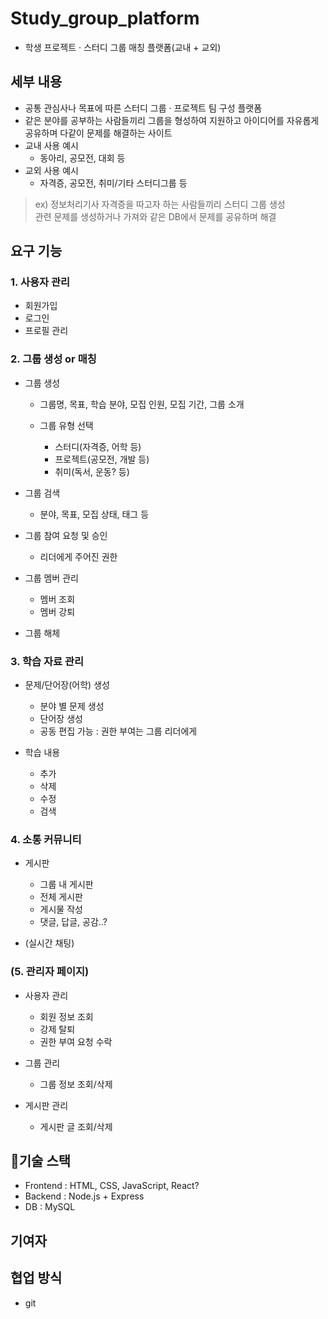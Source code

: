 # Study_group_platform

- 학생 프로젝트 · 스터디 그룹 매칭 플랫폼(교내 + 교외)

## 세부 내용

- 공통 관심사나 목표에 따른 스터디 그룹 · 프로젝트 팀 구성 플랫폼
- 같은 분야를 공부하는 사람들끼리 그룹을 형성하여 지원하고 아이디어를 자유롭게 공유하며 다같이 문제를 해결하는 사이트
- 교내 사용 예시
  - 동아리, 공모전, 대회 등
- 교외 사용 예시
  - 자격증, 공모전, 취미/기타 스터디그룹 등

> ex) 정보처리기사 자격증을 따고자 하는 사람들끼리 스터디 그룹 생성  
> 관련 문제를 생성하거나 가져와 같은 DB에서 문제를 공유하며 해결

## 요구 기능

### 1. 사용자 관리

- 회원가입
- 로그인
- 프로필 관리

### 2. 그룹 생성 or 매칭

- 그룹 생성

  - 그룹명, 목표, 학습 분야, 모집 인원, 모집 기간, 그룹 소개
  - 그룹 유형 선택

    - 스터디(자격증, 어학 등)
    - 프로젝트(공모전, 개발 등)
    - 취미(독서, 운동? 등)

- 그룹 검색

  - 분야, 목표, 모집 상태, 태그 등

- 그룹 참여 요청 및 승인

  - 리더에게 주어진 권한

- 그룹 멤버 관리

  - 멤버 조회
  - 멤버 강퇴

- 그룹 해체

### 3. 학습 자료 관리

- 문제/단어장(어학) 생성

  - 분야 별 문제 생성
  - 단어장 생성
  - 공동 편집 가능 : 권한 부여는 그룹 리더에게

- 학습 내용

  - 추가
  - 삭제
  - 수정
  - 검색

### 4. 소통 커뮤니티

- 게시판

  - 그룹 내 게시판
  - 전체 게시판
  - 게시물 작성
  - 댓글, 답글, 공감..?

- (실시간 채팅)

### (5. 관리자 페이지)

- 사용자 관리

  - 회원 정보 조회
  - 강제 탈퇴
  - 권한 부여 요청 수락

- 그룹 관리

  - 그룹 정보 조회/삭제

- 게시판 관리

  - 게시판 글 조회/삭제

## 🧾기술 스택

- Frontend : HTML, CSS, JavaScript, React?
- Backend : Node.js + Express
- DB : MySQL

## 기여자

## 협업 방식

- git
